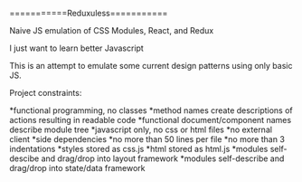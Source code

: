 ===========Reduxuless===========

Naive JS emulation of CSS Modules, React, and Redux

I just want to learn better Javascript

This is an attempt to emulate some current design patterns using only basic JS.

Project constraints:

 *functional programming, no classes 
 *method names create descriptions of actions resulting in readable code 
 *functional document/component names describe module tree 
 *javascript only, no css or html files 
 *no external client
 *side dependencies 
 *no more than 50 lines per file 
 *no more than 3 indentations 
 *styles stored as css.js 
 *html stored as html.js 
 *modules self-descibe and drag/drop into layout framework 
 *modules self-describe and drag/drop into state/data framework
